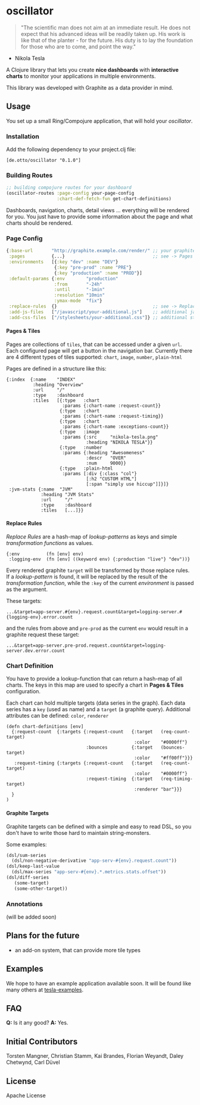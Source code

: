 # oscillator

> "The scientific man does not aim at an immediate result. He does not expect that 
   his advanced ideas will be readily taken up. His work is like that of the planter - 
   for the future. His duty is to lay the foundation for those who are to come, and point 
   the way."
   - Nikola Tesla

A Clojure library that lets you create **nice dashboards** with **interactive charts**
to monitor your applications in multiple environments.

This library was developed with Graphite as a data provider in mind.


## Usage

You set up a small Ring/Compojure application, that will hold your *oscillator*.

### Installation

Add the following dependency to your project.clj file:

`[de.otto/oscillator "0.1.0"]`


### Building Routes

```Clojure
;; building compojure routes for your dashboard
(oscillator-routes :page-config your-page-config
                   :chart-def-fetch-fun get-chart-definitions) 
```

Dashboards, navigation, charts, detail views ... everything will be rendered for you.
You just have to provide some information about the page and what charts should be rendered.

### Page Config

```Clojure
{:base-url       "http://graphite.example.com/render/" ;; your graphite server
 :pages          {...}                                 ;; see -> Pages
 :environments   [{:key "dev" :name "DEV"}
                  {:key "pre-prod" :name "PRE"}
                  {:key "production" :name "PROD"}]
 :default-params {:env        "production"
                  :from       "-24h"
                  :until      "-1min"
                  :resolution "10min"
                  :ymax-mode  "fix"}
 :replace-rules  {}                                    ;; see -> Replace Rules
 :add-js-files   ["/javascript/your-additional.js"]    ;; additional javascript files
 :add-css-files  ["/stylesheets/your-additional.css"]} ;; additional stylesheet files
```

#### Pages & Tiles

Pages are collections of `tiles`, that can be accessed under a given `url`. Each configured
page will get a button in the navigation bar. Currently there are 4 different types of tiles 
supported: `chart`, `image`, `number`, `plain-html` 

Pages are defined in a structure like this:
```edn
{:index  {:name    "INDEX"
          :heading "Overview"
          :url     "/"
          :type    :dashboard
          :tiles   [{:type   :chart
                     :params {:chart-name :request-count}}
                    {:type   :chart
                     :params {:chart-name :request-timing}}
                    {:type   :chart
                     :params {:chart-name :exceptions-count}}
                    {:type   :image
                     :params {:src     "nikola-tesla.png"
                              :heading "NIKOLA TESLA"}}
                    {:type   :number
                     :params {:heading "Awesomeness"
                              :descr   "OVER"
                              :num     9000}}
                    {:type   :plain-html
                     :params [:div {:class "col"}
                              [:h2 "CUSTOM HTML"]
                              [:span "simply use hiccup"]]}]}
 :jvm-stats {:name  "JVM"
             :heading "JVM Stats"
             :url     "/"
             :type    :dashboard
             :tiles   [...]}}
```

#### Replace Rules

*Replace Rules* are a hash-map of *lookup-patterns* as keys and simple *transformation functions* 
as values.

```edn
{:env          (fn [env] env)
 :logging-env  (fn [env] ((keyword env) {:production "live"} "dev"))}
```

Every rendered graphite `target` will be transformed by those replace rules. If a *lookup-pattern*
is found, it will be replaced by the result of the *transformation function*, 
while the `:key` of the current *environment* is passed as the argument.

These targets:

```
...&target=app-server.#{env}.request.count&target=logging-server.#{logging-env}.error.count
```

and the rules from above and `pre-prod` as the current `env` would result 
in a graphite request these target:

```
...&target=app-server.pre-prod.request.count&target=logging-server.dev.error.count
```

### Chart Definition

You have to provide a lookup-function that can return a hash-map of all
charts. The keys in this map are used to specify a chart in **Pages & Tiles**
configuration.

Each chart can hold multiple targets (data series in the graph). Each data series
has a `key` (used as name) and a `target` (a graphite query). Additional attributes
can be defined: `color`, `renderer`

```
(defn chart-definitions [env]
  {:request-count  {:targets {:request-count   {:target   (req-count-target)
                                                :color    "#0000ff"}
                              :bounces         {:target   (bounces-target)
                                                :color    "#ff00ff"}}}
   :request-timing {:targets {:request-count   {:target   (req-count-target)
                                                :color    "#0000ff"}
                              :request-timing  {:target   (req-timing-target)
                                                :renderer "bar"}}}
  }
)
```


#### Graphite Targets

Graphite targets can be defined with a simple and easy to read DSL, 
so you don't have to write those hard to maintain string-monsters.

Some examples:
```Clojure
(dsl/sum-series 
  (dsl/non-negative-derivative "app-serv-#{env}.request.count"))
(dsl/keep-last-value 
  (dsl/max-series "app-serv-#{env}.*.metrics.stats.offset"))
(dsl/diff-series
   (some-target)
   (some-other-target))
```

### Annotations

(will be added soon)


## Plans for the future

* an add-on system, that can provide more tile types


## Examples

We hope to have an example application available soon. It will be found like many others at
[tesla-examples](https://github.com/otto-de/tesla-examples).


## FAQ

**Q:** Is it any good? **A:** Yes.


## Initial Contributors

Torsten Mangner, Christian Stamm, Kai Brandes, Florian Weyandt, Daley Chetwynd, Carl Düvel


## License
Apache License